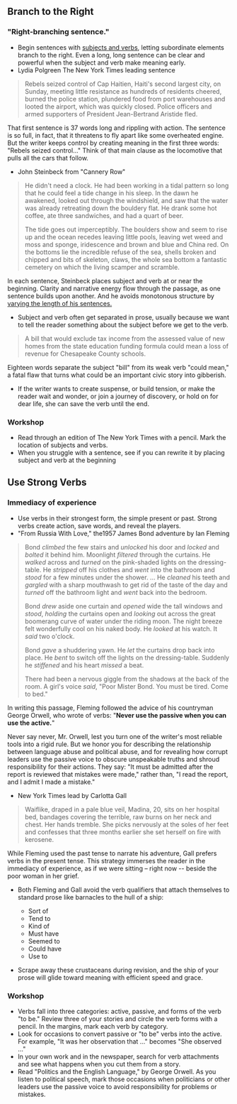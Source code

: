 ## Branch to the Right

###  "Right-branching sentence." 

* Begin sentences with <u>subjects and verbs</u>, letting subordinate elements branch to the right. Even a long, long sentence can be clear and powerful when the subject and verb make meaning early.
*  Lydia Polgreen  The New York Times leading sentence

>Rebels seized control of Cap Haitien, Haiti's second largest city, on Sunday, meeting little 
>resistance as hundreds of residents cheered, burned the police station, plundered food from 
>port warehouses and looted the airport, which was quickly closed. Police officers and armed 
>supporters of President Jean-Bertrand Aristide fled. 

That first sentence is 37 words long and rippling with action. The sentence is so full, in fact, 
that it threatens to fly apart like some overheated engine. But the writer keeps control by 
creating meaning in the first three words: "Rebels seized control..." Think of that main clause 
as the locomotive that pulls all the cars that follow. 

* John Steinbeck from "Cannery Row"

>He didn't need a clock. He had been working in a tidal pattern so long that he could feel a 
>tide change in his sleep. In the dawn he awakened, looked out through the windshield, and 
>saw that the water was already retreating down the bouldery flat. He drank some hot coffee, 
>ate three sandwiches, and had a quart of beer. 
>
>The tide goes out imperceptibly. The boulders show and seem to rise up and the ocean 
>recedes leaving little pools, leaving wet weed and moss and sponge, iridescence and brown 
>and blue and China red. On the bottoms lie the incredible refuse of the sea, shells broken and 
>chipped and bits of skeleton, claws, the whole sea bottom a fantastic cemetery on which the 
>living scamper and scramble.

In each sentence, Steinbeck places subject and verb at or near the beginning. Clarity and narrative energy flow through the passage, as one sentence builds upon another. And he avoids monotonous 
structure by <u>varying the length of his sentences.</u> 

* Subject and verb often get separated in prose, usually because we want to tell the reader something about the subject before we get to the verb. 

> A bill that would exclude tax income from the assessed value of new homes from the state education funding formula could mean a loss of revenue for Chesapeake County schools. 

Eighteen words separate the subject "bill" from its weak verb "could mean," a fatal flaw that turns what could be an important civic story into gibberish. 

* If the writer wants to create suspense, or build tension, or make the reader wait and wonder, 
    or join a journey of discovery, or hold on for dear life, she can save the verb until the end. 

### Workshop

*  Read through an edition of The New York Times with a pencil. Mark the location of subjects and verbs.  
*  When you struggle with a sentence, see if you can rewrite it by placing subject and verb at the beginning

## Use Strong Verbs 

###  Immediacy of experience

* Use verbs in their strongest form, the simple present or past. Strong verbs create action, 
    save words, and reveal the players. 
*   "From Russia With Love," the1957 James Bond adventure by Ian Fleming

>Bond *climbed* the few stairs and *unlocked* his door and *locked* and *bolted* it behind 
>him. Moonlight *filtered* through the curtains. He *walked* across and *turned* on the 
>pink-shaded lights on the dressing-table. He *stripped* off his clothes and *went* into the 
>bathroom and *stood* for a few minutes under the shower. … He *cleaned* his teeth and 
>*gargled* with a sharp mouthwash to get rid of the taste of the day and *turned* off the 
>bathroom light and *went* back into the bedroom. 
>
>Bond *drew* aside one curtain and *opened* wide the tall windows and *stood*, *holding* the 
>curtains open and *looking* out across the great boomerang curve of water under the 
>riding moon. The night breeze felt wonderfully cool on his naked body. He *looked* at 
>his watch. It *said* two o'clock. 
>
>Bond *gave* a shuddering yawn. He *let* the curtains drop back into place. He *bent* to 
>switch off the lights on the dressing-table. Suddenly he *stiffened* and his heart *missed* 
>a beat. 
>
>There had been a nervous giggle from the shadows at the back of the room. A girl's 
>voice *said*, "Poor Mister Bond. You must be tired. Come to bed." 

In writing this passage, Fleming followed the advice of his countryman George Orwell, who wrote of verbs: "**Never use the passive when you can use the active.**" 

Never say never, Mr. Orwell, lest you turn one of the writer's most reliable tools into a rigid rule. But we honor you for describing the relationship between language abuse and political abuse, and for revealing how corrupt leaders use the passive voice to obscure unspeakable truths and shroud responsibility for their actions. They say: "It must be admitted after the report is reviewed that mistakes were made," rather than, "I read the report, and I admit I made a mistake." 

* New York Times lead by Carlotta Gall

>  Waiflike, draped in a pale blue veil, Madina, 20, sits on her hospital bed, bandages covering the terrible, raw burns on her neck and chest. Her hands tremble. She picks nervously at the soles of her feet and confesses that three months earlier she set herself on fire with kerosene.

While Fleming used the past tense to narrate his adventure, Gall prefers verbs in the present tense. This strategy immerses the reader in the immediacy of experience, as if we were sitting – right now -- beside the poor woman in her grief. 

* Both Fleming and Gall avoid the verb qualifiers that attach themselves to standard prose like barnacles to the hull of a ship: 
    * Sort of  
    * Tend to  
    * Kind of  
    * Must have 
    * Seemed to
    * Could have 
    * Use to  

* Scrape away these crustaceans during revision, and the ship of your prose will glide toward meaning with efficient speed and grace. 

### Workshop

* Verbs fall into three categories: active, passive, and forms of the verb "to be." Review three of your stories and circle the verb forms with a pencil. In the margins, mark each verb by category. 
*  Look for occasions to convert passive or "to be" verbs into the active. For example, "It was her observation that …" becomes "She observed …"  
* In your own work and in the newspaper, search for verb attachments and see what happens when you cut them from a story.  
* Read "Politics and the English Language," by George Orwell. As you listen to political speech, mark those occasions when politicians or other leaders use the passive voice to avoid responsibility for problems or mistakes. 